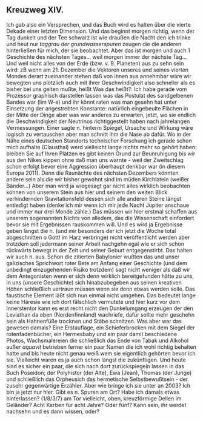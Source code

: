 ## Kreuzweg XIV. 
Ich gab also ein Versprechen, und das Buch wird es halten über die vierte Dekade einer letzten Dimension. Und das beginnt morgen richtig, wenn der Tag dunkelt und der Tee schwarz ist wie draußen die Nacht den ich trinke und heut nur *taggrau der grundwasserspuren* zeugen die die anderen hinterließen für mich, der sie beobachtet. Aber das ist morgen und auch 1 Geschichte des nächsten Tages... weil morgen immer der nächste Tag...   
 Und weil nicht alles von der Erde (bzw. v. 9. Planeten) aus zu sehn sein wird: zB wenn am 21. Dezember die Vektoren unseres und seines vierten Mondes derart zueinander stehen daß von ihnen aus annehmbar wäre wir bewegten uns plötzlich auch mit ihrer Geschwindigkeit also schneller als es bisher bei uns gelten mußte, heißt Was das heißt?: Ich habe gerade vom Prozessor graphisch darstellen lassen was das Postulat des sandgelbenen Bandes war (lim W-e) und ihr könnt raten was man gesehn hat unter Einsetzung der angestrebten Konstante: natürlich eingebeulte Flächen in der Mitte der Dinge aber was war anderes zu erwarten, jetzt, wo sie endlich die Geschwindigkeit der Neutrinos richtiggestellt haben nach jahrelangen Vermessungen. Einer sagte n. hinterm Spiegel, Ursache und Wirkung wäre logisch zu vertauschen aber man schnitt ihm die Nase ab dafür. Wo in der Nähe eines deutschen Standorts technischer Forschung ich gerade schon mich aufhalte (Clausthal) werd vielleicht lange nichts mehr so gehört haben: bleiben Sie auf Ihren Plätzen es gibt keinen Grund zur Beunruhigung bis wir aus den Nikes kippen ohne daß man uns warnte - weil der Zweitschlag schon erfolgt bevor eine Aggression überhaupt denkbar war (in diesem Europa 2011). Denn die Raunächte des nächsten Dezembers könnten andere sein als die wir bisher gewohnt sind im müden Kirchlatein (weißer Bänder...) Aber man wird ja wiegesagt gar nicht alles wirklich beobachten können von unserem Stein aus hier und seinem den weiten Blick verhindernden Gravitationsfeld dessen sich alle anderen Steine längst entledigt haben (denke ich mir wenn ich mir jede Nacht Jupiter anschaue und immer nur drei Monde zähle.) Das müssen wir hier erstmal schaffen aus unserem sogenannten Nichts von alledem, das die Wissenschaft einfordert bevor sie mit Ergebnissen rauskommen will. Und es wird ja Ergebnisse geben längst die n. (und mir besonders der ich jetzt die Woche total abgeschnitten o Gott! im Harz verbringe) nicht veröffentlicht werden aber trotzdem soll jedermann seiner Arbeit nachgehn egal wie er sich schon rückwärts bewegt in der Zeit und seiner Geburt entgegenstirbt. Das halten wir auch n. aus. Schon die zitierten Babylonier wußten das und unser galizisches Sprichwort roter Bete am Anfang einer Geschichte (und dem unbedingt einzugehenden Risiko trotzdem) sagt nicht weniger als daß wir dem Antegonisten wenn er sich denn wirklich bereitgefunden hätte zu uns, in uns (unsere Geschichte) sich hinabzubegeben aus seinen kreativen Höhen schließlich vertraun müssen wenn sie denn etwas werden solle. Das faustische Element läßt sich nun einmal nicht umgehen. Das bedeutet lange keine Häresie wie ich dort fälschlich vermutete und hier kurz vor dem Innerstentor kann es erst recht nicht den Dunkelumgang erzeugen der den Leviathan da oben (Nordenfinnland) wachriefe, dafür sollte mehr geschehn sein als Hahnenfüße trocknen und Stäbe schnitzen. Was aber war das gewesen damals? Eine Erstauflage, ein Schieferbrocken mit dem Siegel der rotenfadenbücher, ein Hermesbaby und ein paar damit beschiedene Photos, Wachsmalereien die schließlich das Ende von Tabak und Alkohol außer *aquavit* betrieben ferner ein paar Namen die ich wohl richtig behalten hatte und bis heute nicht genau weiß wem sie eigentlich gehörten bevor ich sie. Vielleicht waren es ja auch schon längst die zukünftigen. Und heute sind es sicher ein paar, die sich nach dort zurückspiegeln lassen in das Buch Poseidon; der Polyhistor (der Alte), Ewa (Jean), Thomas (der Junge) und schließlich das Orpheusich das hermetische Selbstbewußtsein - der zusehr gegenwärtige Erzähler. Aber wie bringe ich sie unter an 2003? Ich bin ja jetzt nur hier. Gibt es n. Spuren am Ort? Habe ich damals etwas hinterlassen? (1/8/3/7) am Tor vielleicht, oben, kreuzförmige Dellen im Geländer? Acht Kerben für acht Jahre? Oder fünf? Kann sein, ihr werdet nachsehn und es dann wissen, oder?    

